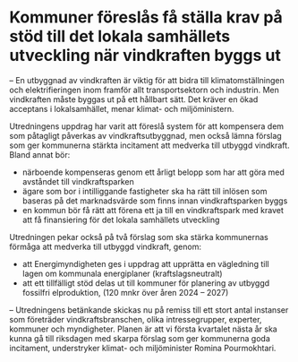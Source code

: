 # Kommuner föreslås få ställa krav på stöd till det lokala samhällets utveckling när vindkraften byggs ut

– En utbyggnad av vindkraften är viktig för att bidra till klimatomställningen och elektrifieringen inom framför allt transportsektorn och industrin. Men vindkraften måste byggas ut på ett hållbart sätt. Det kräver en ökad acceptans i lokalsamhället, menar klimat- och miljöministern.

Utredningens uppdrag har varit att föreslå system för att kompensera dem som påtagligt påverkas av vindkraftsutbyggnad, men också lämna förslag som ger kommunerna stärkta incitament att medverka till utbyggd vindkraft. Bland annat bör:

* närboende kompenseras genom ett årligt belopp som har att göra med avståndet till vindkraftsparken
* ägare som bor i intilliggande fastigheter ska ha rätt till inlösen som baseras på det marknadsvärde som finns innan vindkraftsparken byggs
* en kommun bör få rätt att förena ett ja till en vindkraftspark med kravet att få finansiering för det lokala samhällets utveckling

Utredningen pekar också på två förslag som ska stärka kommunernas förmåga att medverka till utbyggd vindkraft, genom:

* att Energimyndigheten ges i uppdrag att upprätta en vägledning till lagen om kommunala energiplaner (kraftslagsneutralt)
* att ett tillfälligt stöd delas ut till kommuner för planering av utbyggd fossilfri elproduktion, (120 mnkr över åren 2024 – 2027)

– Utredningens betänkande skickas nu på remiss till ett stort antal instanser som företräder vindkraftsbranschen, olika intressegrupper, experter, kommuner och myndigheter. Planen är att vi första kvartalet nästa år ska kunna gå till riksdagen med skarpa förslag som ger kommunerna goda incitament, understryker klimat- och miljöminister Romina Pourmokhtari.
